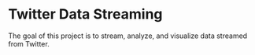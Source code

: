 # Twitter Data Streaming

The goal of this project is to stream, analyze, and visualize data streamed from Twitter.